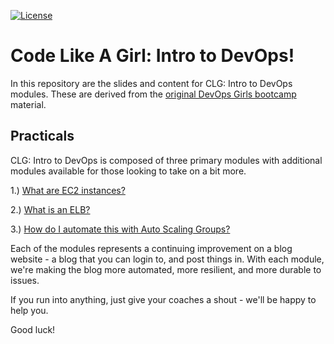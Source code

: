 [![License](https://img.shields.io/badge/License-CC0-green.svg)](https://creativecommons.org/publicdomain/zero/1.0/)

# Code Like A Girl: Intro to DevOps!

In this repository are the slides and content for CLG: Intro to DevOps modules. These are derived from the [original DevOps Girls bootcamp](http://github.com/DevOps-Girls/devopsgirls-bootcamp) material.

## Practicals

CLG: Intro to DevOps is composed of three primary modules with additional modules available for those looking to take on a bit more.

1.) [What are EC2 instances?](https://github.com/codelikeagirlau/intro-to-devops/blob/master/1-1-EC2.md)

2.) [What is an ELB?](https://github.com/codelikeagirlau/intro-to-devops/blob/master/2-1-ELB.md)

3.) [How do I automate this with Auto Scaling Groups?](https://github.com/codelikeagirlau/intro-to-devops/blob/master/3-1-ASG.md)

Each of the modules represents a continuing improvement on a blog website - a blog that you can login to, and post things in. With each module, we're making the blog more automated, more resilient, and more durable to issues.

If you run into anything, just give your coaches a shout - we'll be happy to help you.

Good luck!


